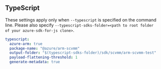 ## TypeScript

These settings apply only when `--typescript` is specified on the command line.
Please also specify `--typescript-sdks-folder=<path to root folder of your azure-sdk-for-js clone>`.

```yaml $(typescript)
typescript:
  azure-arm: true
  package-name: "@azure/arm-scvmm"
  output-folder: "$(typescript-sdks-folder)/sdk/scvmm/arm-scvmm-test"
  payload-flattening-threshold: 1
  generate-metadata: true
```